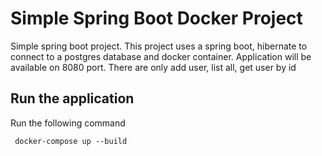 # Simple Spring Boot Docker Project

Simple spring boot project. This project uses a spring boot, hibernate to connect to a postgres database and docker container.
Application will be available on 8080 port.
There are only add user, list all, get user by id

## Run the application

Run the following command
```
 docker-compose up --build
```
